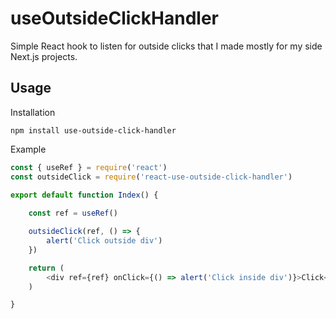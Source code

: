# useOutsideClickHandler

Simple React hook to listen for outside clicks that I made mostly for my side Next.js projects.

## Usage

Installation
```
npm install use-outside-click-handler
```

Example
```js
const { useRef } = require('react')
const outsideClick = require('react-use-outside-click-handler')

export default function Index() {
    
    const ref = useRef()

    outsideClick(ref, () => {
        alert('Click outside div')
    })

    return (
        <div ref={ref} onClick={() => alert('Click inside div')}>Click</div>
    )

}

```